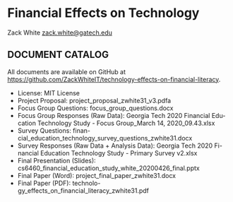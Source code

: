 # Financial Effects on Technology
Zack White
zack.white@gatech.edu

## DOCUMENT CATALOG
All documents are available on GitHub at https://github.com/ZackWhiteIT/technology-effects-on-financial-literacy.

- License: MIT License
- Project Proposal: project_proposal_zwhite31_v3.pdfa
- Focus Group Questions: focus_group_questions.docx
- Focus Group Responses (Raw Data): Georgia Tech 2020 Financial Edu-cation Technology Study - Focus Group_March 14, 2020_09.43.xlsx
- Survey Questions: finan-cial_education_technology_survey_questions_zwhite31.docx
- Survey Responses (Raw Data + Analysis Data): Georgia Tech 2020 Fi-nancial Education Technology Study - Primary Survey v2.xlsx
- Final Presentation (Slides): 	cs6460_financial_education_study_white_20200426_final.pptx
- Final Paper (Word): 	project_final_paper_zwhite31.docx
- Final Paper (PDF): 	technolo-gy_effects_on_financial_literacy_zwhite31.pdf
